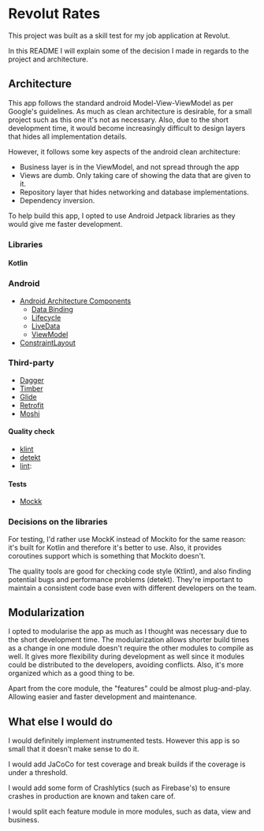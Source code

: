 # Revolut Rates

This project was built as a skill test for my job application at Revolut.

In this README I will explain some of the decision I made in regards to the project and architecture.

## Architecture

This app follows the standard android Model-View-ViewModel as per Google's guidelines.
As much as clean architecture is desirable, for a small project such as this one it's not as necessary.
Also, due to the short development time, it would become increasingly difficult to design layers that
hides all implementation details.

However, it follows some key aspects of the android clean architecture:
- Business layer is in the ViewModel, and not spread through the app
- Views are dumb. Only taking care of showing the data that are given to it.
- Repository layer that hides networking and database implementations.
- Dependency inversion.

To help build this app, I opted to use Android Jetpack libraries as they would give me faster development.

### Libraries

#### Kotlin

### Android
- [Android Architecture Components](https://developer.android.com/topic/libraries/architecture)
  - [Data Binding](https://developer.android.com/topic/libraries/data-binding)
  - [Lifecycle](https://developer.android.com/topic/libraries/architecture/lifecycle)
  - [LiveData](https://developer.android.com/topic/libraries/architecture/livedata)
  - [ViewModel](https://developer.android.com/topic/libraries/architecture/viewmodel)
- [ConstraintLayout](https://developer.android.com/training/constraint-layout/)

### Third-party
- [Dagger](https://dagger.dev/)
- [Timber](https://github.com/JakeWharton/timber)
- [Glide](https://github.com/bumptech/glide)
- [Retrofit](https://square.github.io/retrofit/)
- [Moshi](https://github.com/square/moshi)

#### Quality check
- [klint](https://github.com/shyiko/ktlint)
- [detekt](https://github.com/arturbosch/detekt)
- [lint](https://developer.android.com/studio/write/lint):

#### Tests
- [Mockk](https://github.com/mockk/mockk)

### Decisions on the libraries

For testing, I'd rather use MockK instead of Mockito for the same reason: it's built for Kotlin and therefore it's better to use.
Also, it provides coroutines support which is something that Mockito doesn't.

The quality tools are good for checking code style (Ktlint), and also finding potential bugs and performance problems (detekt).
They're important to maintain a consistent code base even with different developers on the team.

## Modularization

I opted to modularise the app as much as I thought was necessary due to the short development time.
The modularization allows shorter build times as a change in one module doesn't require the other modules to compile as well.
It gives more flexibility during development as well since it modules could be distributed to the developers, avoiding conflicts.
Also, it's more organized which as a good thing to be.

Apart from the core module, the "features" could be almost plug-and-play. Allowing easier and faster development and maintenance.

## What else I would do

I would definitely implement instrumented tests. However this app is so small that it doesn't make sense to do it.

I would add JaCoCo for test coverage and break builds if the coverage is under a threshold.

I would add some form of Crashlytics (such as Firebase's) to ensure crashes in production are known and taken care of.

I would split each feature module in more modules, such as data, view and business.
